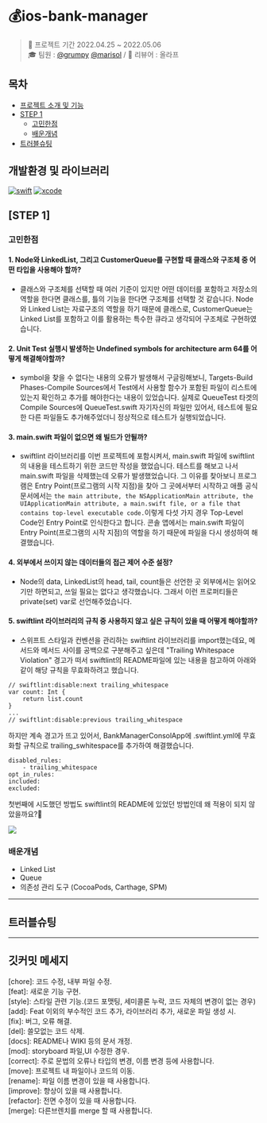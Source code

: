 # 💰ios-bank-manager

> 📅 프로젝트 기간 2022.04.25 ~ 2022.05.06 </br>
🎓 팀원 : [@grumpy](https://github.com/grumpy-sw) [@marisol](https://github.com/marisol-develop) / 👑 리뷰어 : 올라프

## 목차

- [프로젝트 소개 및 기능](#프로젝트-소개-및-기능)
- [STEP 1](#step-1)
    + [고민한점](#고민한점)
    + [배운개념](#배운개념)
- [트러블슈팅](#트러블슈팅)


## 개발환경 및 라이브러리

[![swift](https://img.shields.io/badge/swift-5.0-orange)]()
[![xcode](https://img.shields.io/badge/Xcode-13.0-blue)]()

## [STEP 1]
### 고민한점
#### 1. Node와 LinkedList, 그리고 CustomerQueue를 구현할 때 클래스와 구조체 중 어떤 타입을 사용해야 할까?
- 클래스와 구조체를 선택할 때 여러 기준이 있지만 어떤 데이터를 포함하고 저장소의 역할을 한다면 클래스를, 틀의 기능을 한다면 구조체를 선택할 것 같습니다. Node와 Linked List는 자료구조의 역할을 하기 때문에 클래스로, CustomerQueue는 Linked List를 포함하고 이를 활용하는 특수한 큐라고 생각되어 구조체로 구현하였습니다.

#### 2. Unit Test 실행시 발생하는 Undefined symbols for architecture arm 64를 어떻게 해결해야할까?
- symbol을 찾을 수 없다는 내용의 오류가 발생해서 구글링해보니, Targets-Build Phases-Compile Sources에서 Test에서 사용할 함수가 포함된 파일이 리스트에 있는지 확인하고 추가를 해야한다는 내용이 있었습니다. 실제로 QueueTest 타겟의 Compile Sources에 QueueTest.swift 자기자신의 파일만 있어서, 테스트에 필요한 다른 파일들도 추가해주었더니 정상적으로 테스트가 실행되었습니다.

#### 3. main.swift 파일이 없으면 왜 빌드가 안될까?
- swiftlint 라이브러리를 이번 프로젝트에 포함시켜서, main.swift 파일에 swiftlint의 내용을 테스트하기 위한 코드만 작성을 했었습니다. 테스트를 해보고 나서 main.swift 파일을 삭제했는데 오류가 발생했었습니다. 그 이유를 찾아보니 프로그램은 Entry Point(프로그램의 시작 지점)을 찾아 그 곳에서부터 시작하고 애플 공식 문서에서는 `the main attribute, the NSApplicationMain attribute, the UIApplicationMain attribute, a main.swift file, or a file that contains top-level executable code.`이렇게 다섯 가지 경우 Top-Level Code인 Entry Point로 인식한다고 합니다. 콘솔 앱에서는 main.swift 파일이 Entry Point(프로그램의 시작 지점)의 역할을 하기 때문에 파일을 다시 생성하여 해결했습니다.

#### 4. 외부에서 쓰이지 않는 데이터들의 접근 제어 수준 설정?
- Node의 data, LinkedList의 head, tail, count들은 선언한 곳 외부에서는 읽어오기만 하면되고, 쓰일 필요는 없다고 생각했습니다. 그래서 이런 프로퍼티들은 private(set) var로 선언해주었습니다.

#### 5. swiftlint 라이브러리의 규칙 중 사용하지 않고 싶은 규칙이 있을 때 어떻게 해야할까?
- 스위프트 스타일과 컨벤션을 관리하는 swiftlint 라이브러리를 import했는데요, 메서드와 메서드 사이를 공백으로 구분해주고 싶은데 "Trailing Whitespace Violation" 경고가 떠서 swiftlint의 README파일에 있는 내용을 참고하여 아래와 같이 해당 규칙을 무효화하려고 했습니다.
```swift=
// swiftlint:disable:next trailing_whitespace
var count: Int {
    return list.count
}
...
// swiftlint:disable:previous trailing_whitespace
```
하지만 계속 경고가 뜨고 있어서, BankManagerConsolApp에 .swiftlint.yml에 무효화할 규칙으로 trailing_swhitespace를 추가하여 해결했습니다.
```
disabled_rules:
    - trailing_whitespace
opt_in_rules:
included:
excluded:
```

첫번째에 시도했던 방법도 swiftlint의 README에 있었던 방법인데 왜 적용이 되지 않았을까요?🥲

 ![](https://i.imgur.com/qnPel61.png)

### 배운개념
- Linked List
- Queue
- 의존성 관리 도구 (CocoaPods, Carthage, SPM)

---
## 트러블슈팅

---



## 깃커밋 메세지

[chore]: 코드 수정, 내부 파일 수정.<br>
[feat]: 새로운 기능 구현.<br>
[style]: 스타일 관련 기능.(코드 포맷팅, 세미콜론 누락, 코드 자체의 변경이 없는 경우)<br>
[add]: Feat 이외의 부수적인 코드 추가, 라이브러리 추가, 새로운 파일 생성 시.<br>
[fix]: 버그, 오류 해결.<br>
[del]: 쓸모없는 코드 삭제.<br>
[docs]: README나 WIKI 등의 문서 개정.<br>
[mod]: storyboard 파일,UI 수정한 경우.<br>
[correct]: 주로 문법의 오류나 타입의 변경, 이름 변경 등에 사용합니다.<br>
[move]: 프로젝트 내 파일이나 코드의 이동.<br>
[rename]: 파일 이름 변경이 있을 때 사용합니다.<br>
[improve]: 향상이 있을 때 사용합니다.<br>
[refactor]: 전면 수정이 있을 때 사용합니다.<br>
[merge]: 다른브렌치를 merge 할 때 사용합니다.

